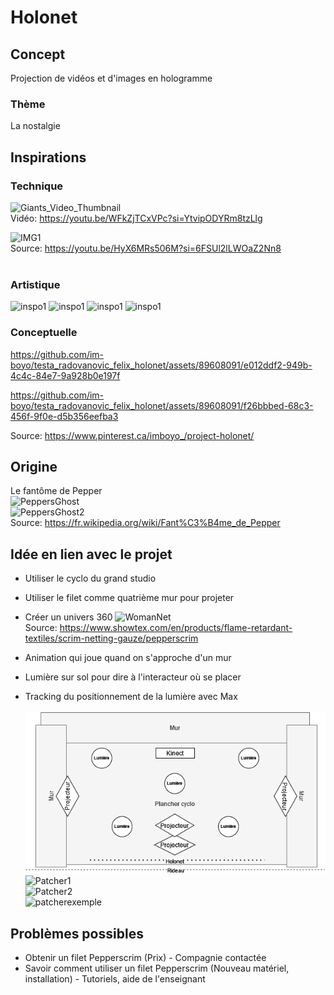 # Holonet

## Concept
Projection de vidéos et d'images en hologramme 
### Thème
La nostalgie

## Inspirations
### Technique
![Giants_Video_Thumbnail](https://img.youtube.com/vi/WFkZjTCxVPc/hqdefault.jpg) <br>
Vidéo: https://youtu.be/WFkZjTCxVPc?si=YtvipODYRm8tzLlg

![IMG1](https://cdn.discordapp.com/attachments/756876593837637685/1146615210308804648/image.png) <br>
Source: https://youtu.be/HyX6MRs506M?si=6FSUl2lLWOaZ2Nn8 <br>
<br>

### Artistique
![inspo1](https://i.pinimg.com/564x/e6/cd/69/e6cd69378fcc7d5d5d851942caee2c1a.jpg)
![inspo1](https://i.pinimg.com/564x/2a/0e/a0/2a0ea0ebc78a8875e7b77f428679f3ce.jpg)
![inspo1](https://i.pinimg.com/564x/c6/31/cb/c631cb31e30f2732a126a508c555c2f4.jpg)
![inspo1](https://i.pinimg.com/564x/89/16/79/891679fe039d5840878f857b10aedd1d.jpg)

### Conceptuelle
https://github.com/im-boyo/testa_radovanovic_felix_holonet/assets/89608091/e012ddf2-949b-4c4c-84e7-9a928b0e197f

https://github.com/im-boyo/testa_radovanovic_felix_holonet/assets/89608091/f26bbbed-68c3-456f-9f0e-d5b356eefba3

Source: https://www.pinterest.ca/imboyo_/project-holonet/ <br>

## Origine
Le fantôme de Pepper <br>
![PeppersGhost](https://upload.wikimedia.org/wikipedia/commons/0/0c/Peppers_ghost_low_angle.jpg) <br>
![PeppersGhost2](https://upload.wikimedia.org/wikipedia/commons/1/19/Peppers_ghost_lit.jpg) <br>
Source: https://fr.wikipedia.org/wiki/Fant%C3%B4me_de_Pepper  <br>

## Idée en lien avec le projet
- Utiliser le cyclo du grand studio
- Utiliser le filet comme quatrième mur pour projeter
- Créer un univers 360 
![WomanNet](https://www.showtex.com/sites/default/files/styles/huge/public/images/banners/multimedia-performance-8-showtex-03_1-min.jpg?itok=CMbGgOuN) <br>
Source: https://www.showtex.com/en/products/flame-retardant-textiles/scrim-netting-gauze/pepperscrim

- Animation qui joue quand on s'approche d'un mur
- Lumière sur sol pour dire à l'interacteur où se placer
- Tracking du positionnement de la lumière avec Max <br> <br>
![drawio](media/holonet.drawio.png) <br>
![Patcher1](https://cdn.discordapp.com/attachments/756876593837637685/1151853593645826058/image.png) <br>
![Patcher2](https://cdn.discordapp.com/attachments/756876593837637685/1151853826740068442/image.png) <br>
![patcherexemple](https://github.com/im-boyo/testa_radovanovic_felix_holonet/assets/89608091/95716adb-5f13-47ae-bb5b-006b9dc3a2b6) <br>

## Problèmes possibles
- Obtenir un filet Pepperscrim (Prix) - Compagnie contactée
- Savoir comment utiliser un filet Pepperscrim (Nouveau matériel, installation) - Tutoriels, aide de l'enseignant
